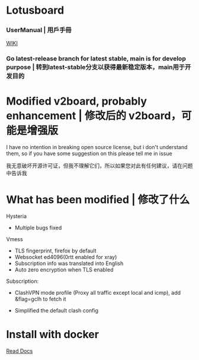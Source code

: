 # Lotusboard
### UserManual | 用戶手冊

[WIKI](https://github.com/lotusproxy/lotusboard-docker/wiki)

### Go latest-release branch for latest stable, main is for develop purpose | 转到latest-stable分支以获得最新稳定版本，main用于开发目的

# Modified v2board, probably enhancement | 修改后的 v2board，可能是增强版

I have no intention in breaking open source license, but i don't understand them, so if you have some suggestion on this please tell me in issue

我无意破坏开源许可证，但我不理解它们，所以如果您对此有任何建议，请在问题中告诉我

# What has been modified | 修改了什么

Hysteria
 - Multiple bugs fixed

Vmess
 - TLS fingerprint, firefox by default
 - Websocket ed4096(0rtt enabled for xray)
 - Subscription info was translated into English
 - Auto zero encryption when TLS enabled

Subscription:

 - ClashVPN mode profile (Proxy all traffic except local and icmp), add &flag=gclh to fetch it

 - Simplified the default clash config

# Install with docker

[Read Docs](https://github.com/lotusproxy/lotusboard-docker/wiki)
